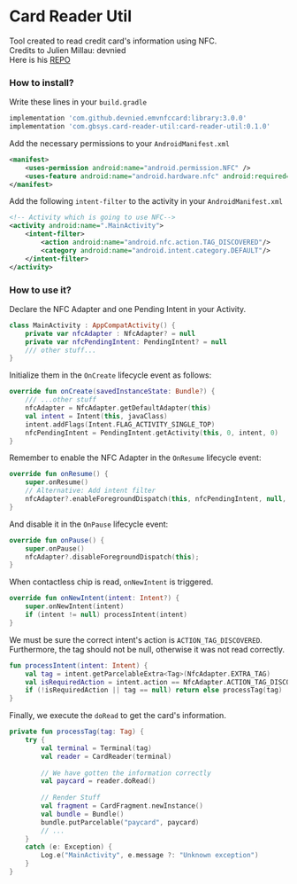 # Card Reader Util
Tool created to read credit card's information using NFC.  
Credits to Julien Millau: devnied  
Here is his [REPO](https://github.com/devnied/EMV-NFC-Paycard-Enrollment)


### How to install? 
Write these lines in your `build.gradle`

```groovy
implementation 'com.github.devnied.emvnfccard:library:3.0.0'
implementation 'com.gbsys.card-reader-util:card-reader-util:0.1.0'
```

Add the necessary permissions to your `AndroidManifest.xml` 

```xml
<manifest>
    <uses-permission android:name="android.permission.NFC" />
    <uses-feature android:name="android.hardware.nfc" android:required="true" />
</manifest>
```

Add the following `intent-filter` to the activity in your `AndroidManifest.xml` 

```xml 
<!-- Activity which is going to use NFC-->
<activity android:name=".MainActivity">
    <intent-filter>
        <action android:name="android.nfc.action.TAG_DISCOVERED"/>
        <category android:name="android.intent.category.DEFAULT"/>
    </intent-filter>
</activity>
```

### How to use it?
Declare the NFC Adapter and one Pending Intent in your Activity.

```kotlin
class MainActivity : AppCompatActivity() {
    private var nfcAdapter : NfcAdapter? = null 
    private var nfcPendingIntent: PendingIntent? = null
    /// other stuff...
}
```

Initialize them in the `OnCreate` lifecycle event as follows:

```kotlin
override fun onCreate(savedInstanceState: Bundle?) {
    /// ...other stuff
    nfcAdapter = NfcAdapter.getDefaultAdapter(this)
    val intent = Intent(this, javaClass)
    intent.addFlags(Intent.FLAG_ACTIVITY_SINGLE_TOP)
    nfcPendingIntent = PendingIntent.getActivity(this, 0, intent, 0)
}
```

Remember to enable the NFC Adapter in the `OnResume` lifecycle event: 

```kotlin
override fun onResume() {
    super.onResume()
    // Alternative: Add intent filter
    nfcAdapter?.enableForegroundDispatch(this, nfcPendingIntent, null, null);
}
```

And disable it in the `OnPause` lifecycle event:

```kotlin
override fun onPause() {
    super.onPause()
    nfcAdapter?.disableForegroundDispatch(this);
}
```

When contactless chip is read, `onNewIntent` is triggered.

```kotlin
override fun onNewIntent(intent: Intent?) {
    super.onNewIntent(intent)
    if (intent != null) processIntent(intent)
}
```

We must be sure the correct intent's action is `ACTION_TAG_DISCOVERED`. 
Furthermore, the tag should not be null, otherwise it was not read correctly.


```kotlin
fun processIntent(intent: Intent) {
    val tag = intent.getParcelableExtra<Tag>(NfcAdapter.EXTRA_TAG)
    val isRequiredAction = intent.action == NfcAdapter.ACTION_TAG_DISCOVERED
    if (!isRequiredAction || tag == null) return else processTag(tag)
}
```

Finally, we execute the `doRead` to get the card's information.


```kotlin
private fun processTag(tag: Tag) {
    try {
        val terminal = Terminal(tag)
        val reader = CardReader(terminal)
        
        // We have gotten the information correctly
        val paycard = reader.doRead()
        
        // Render Stuff
        val fragment = CardFragment.newInstance()
        val bundle = Bundle()
        bundle.putParcelable("paycard", paycard)
        // ...
    }
    catch (e: Exception) {
        Log.e("MainActivity", e.message ?: "Unknown exception")
    }
}
```
